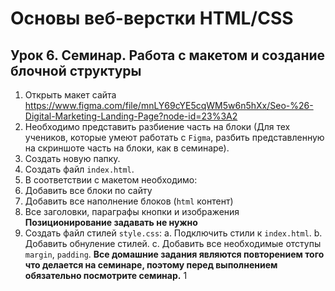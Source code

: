 # Основы веб-верстки HTML/CSS

## Урок 6. Семинар. Работа с макетом и cоздание блочной структуры

1. Открыть макет сайта <https://www.figma.com/file/mnLY69cYE5cqWM5w6n5hXx/Seo-%26-Digital-Marketing-Landing-Page?node-id=23%3A2>
2. Необходимо представить разбиение часть на блоки (Для тех учеников, которые умеют работать с `Figma`, разбить представленную на скриншоте часть на блоки, как в семинаре).
3. Создать новую папку.
4. Создать файл `index.html`.
5. В соответствии с макетом необходимо:
6. Добавить все блоки по сайту
7. Добавить все наполнение блоков (`html` контент)
8. Все заголовки, параграфы кнопки и изображения **Позиционирование задавать не нужно**
9. Создать файл стилей `style.css`: a. Подключить стили к `index.html`. b. Добавить обнуление стилей. c. Добавить все необходимые отступы `margin`, `padding`. **Все домашние задания являются повторением того что делается на семинаре, поэтому перед выполнением обязательно посмотрите семинар.**
    1
